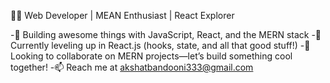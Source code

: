 👨‍💻 Web Developer | MEAN Enthusiast | React Explorer

-🚀 Building awesome things with JavaScript, React, and the MERN stack
-🌱 Currently leveling up in React.js (hooks, state, and all that good stuff!)
-🤝 Looking to collaborate on MERN projects—let’s build something cool together!
-📫 Reach me at akshatbandooni333@gmail.com

<!---
Akshatbandooni-rgb/Akshatbandooni-rgb is a ✨ special ✨ repository because its `README.md` (this file) appears on your GitHub profile.
You can click the Preview link to take a look at your changes.
--->
